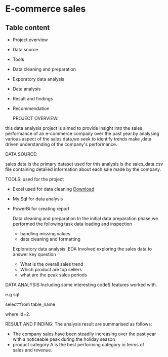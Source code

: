 # E-commerce sales
## Table content
* Project overview
* Data source
* Tools
* Data cleaning and preparation
* Exporatory data analysis
* Data analysis
* Result and findings
* Recommendation

  PROJECT OVERVIEW:
  
this data analysis project is aimed to provide
insight into the sales performance of an e-commerce company over the past year.by analysing various aspect of the sales data,we seek to identify trends make ,data driven understanding of the company's performance.

   DATA SOURCE:

sales data is the primary dataset used for this analysis is the sales_data.csv file containing detailed information about  each sale made by the company.

  TOOLS: used for the project

* Excel used for data cleaning [Download](https://microsoft.com)
* My Sql for data analysis
* PowerBi for creating report

  Data cleaning and preparation
    In the initial data preparation phase,we performed  the following task
data  loading and inspection
  * handling missing values
  * data cleaning and formatting
 
  Exploratory data analysis: EDA Involved exploring the sales data to answer key question

  * What is the overall sales trend
  * Which product are top sellers
  * what are the peak sales periods

DATA ANALYSIS:Including some interesting code$ features worked with.

e.g sql

 select*from table_name

 where id=2.

RESULT AND FINDING:  The analysis result are summarised as follows:

 * The company sales have been steadily increasing over the past year with a noticeable peak during the holiday season
 * product category A is the best performing category in terms of sales and revenue.

